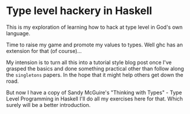 # Type level hackery in Haskell

This is my exploration of learning how to hack at type level in God's own
language.

Time to raise my game and promote my values to types. Well ghc has an
extension for that (of course)...

My intension is to turn all this into a tutorial style blog post once
I've grasped the basics and done something practical other than follow
along the ```singletons``` papers. In the hope that it might help
others get down the road.

But now I have a copy of Sandy McGuire's "Thinking with Types" - Type
Level Programming in Haskell I'll do all my exercises here for that.
Which surely will be a better introduction.



